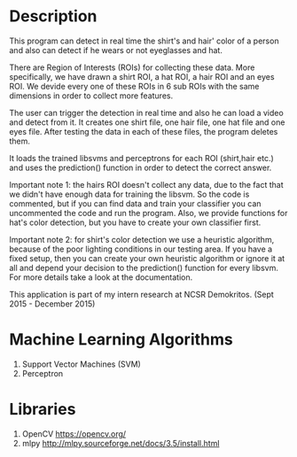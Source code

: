 # Description
This program can detect in real time the shirt's and hair' color of a person and
also can detect if he wears or not eyeglasses and hat.

There are Region of Interests (ROIs) for collecting these data. More specifically, we have 
drawn a shirt ROI, a hat ROI, a hair ROI and an eyes ROI. We devide every one of these ROIs in
6 sub ROIs with the same dimensions in order to collect more features. 

The user can trigger the detection in real time and also he can load a video and detect from it.
It creates one shirt file, one hair file, one hat file and one eyes file. After testing the data in 
each of these files, the program deletes them.

It loads the trained libsvms and perceptrons for each ROI (shirt,hair etc.) and uses the prediction()
function in order to detect the correct answer.

Important note 1: the hairs ROI doesn't collect any data, due to the fact that we didn't have enough data for 
training the libsvm. So the code is commented, but if you can find data and train your classifier you can
uncommented the code and run the program. Also, we provide functions for hat's color detection, but you have 
to create your own classifier first.

Important note 2: for shirt's color detection we use a heuristic algorithm, because of the poor lighting conditions 
in our testing area. If you have a fixed setup, then you can create your own heuristic algorithm or ignore it at all and
depend your decision to the prediction() function for every libsvm.
For more details take a look at the documentation. 

This application is part of my intern research at NCSR Demokritos. (Sept 2015 - December 2015)

# Machine Learning Algorithms 
1. Support Vector Machines (SVM)
2. Perceptron

# Libraries
1. OpenCV https://opencv.org/
2. mlpy http://mlpy.sourceforge.net/docs/3.5/install.html
